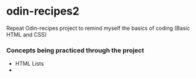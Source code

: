 # odin-recipes2
Repeat Odin-recipes project to remind myself the basics of coding (Basic HTML and CSS)
### Concepts being practiced through the project
* HTML Lists
* 